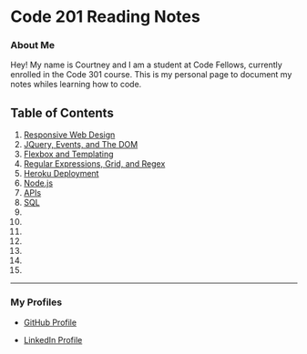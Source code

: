 # Code 201 Reading Notes

### About Me

Hey! My name is Courtney and I am a student at Code Fellows, currently enrolled in the Code 301 course. This is my personal page to document my notes whiles learning how to code.



## Table of Contents

1. [Responsive Web Design](./notes/class-01.md)
2. [JQuery, Events, and The DOM](./notes/class-02.md)
3. [Flexbox and Templating](./notes/class-03.md)
4. [Regular Expressions, Grid, and Regex](./notes/class-04.md)
5. [Heroku Deployment](./notes/class-05.md)
6. [Node.js](./notes/class-06.md)
7. [APIs](./notes/class-07.md)
8. [SQL](./notes/class-08.md)
9. [](./notes/class-09.md)
10. [](./notes/class-10.md)
11. [](./notes/class-11.md)
12. [](./notes/class-12.md)
13. [](./notes/class-13.md)
14. [](./notes/class-14.md)
15. [](./notes/class-15.md)


---
### My Profiles
- [GitHub Profile](https://github.com/Courtskit)

- [LinkedIn Profile](https://www.linkedin.com/in/courtneycodes/)